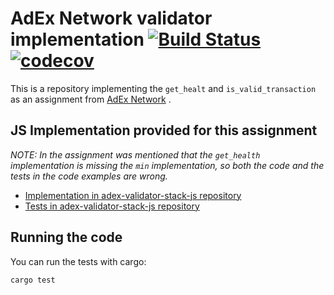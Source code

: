 # AdEx Network validator implementation [![Build Status](https://travis-ci.org/elpiel/adex-validator.svg?branch=master)](https://travis-ci.org/elpiel/adex-validator) [![codecov](https://codecov.io/gh/elpiel/adex-validator/branch/master/graph/badge.svg)](https://codecov.io/gh/elpiel/adex-validator)

This is a repository implementing the `get_healt` and `is_valid_transaction` as an assignment from [AdEx Network](https://www.adex.network/) .

## JS Implementation provided for this assignment
*NOTE: In the assignment was mentioned that the `get_health` implementation is missing the `min` implementation,
so both the code and the tests in the code examples are wrong.*
 
* [Implementation in adex-validator-stack-js repository](https://github.com/AdExNetwork/adex-validator-stack-js/blob/master/services/validatorWorker/lib/followerRules.js)
* [Tests in adex-validator-stack-js repository](https://github.com/AdExNetwork/adex-validator-stack-js/blob/master/test/index.js)

## Running the code

You can run the tests with cargo:

`cargo test`